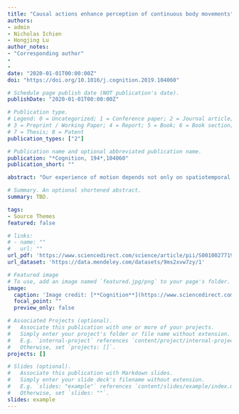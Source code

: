 ```yaml
---
title: "Causal actions enhance perception of continuous body movements"
authors:
- admin
- Nicholas Ichien
- Hongjing Lu
author_notes:
- "Corresponding author"
-
- 
date: "2020-01-01T00:00:00Z"
doi: "https://doi.org/10.1016/j.cognition.2019.104060"

# Schedule page publish date (NOT publication's date).
publishDate: "2020-01-01T00:00:00Z"

# Publication type.
# Legend: 0 = Uncategorized; 1 = Conference paper; 2 = Journal article;
# 3 = Preprint / Working Paper; 4 = Report; 5 = Book; 6 = Book section;
# 7 = Thesis; 8 = Patent
publication_types: ["2"]

# Publication name and optional abbreviated publication name.
publication: "*Cognition, 194*,104060"
publication_short: ""

abstract: "Our experience of motion depends not only on spatiotemporal features of stimuli, but also on our recognition of seemingly higher-level properties, as when we see an actor's body movements as goal-directed. Here, we examined how the perception of social causation in human actions guides the perceptual interpolation of motion in the observation of body movements. Natural human-object interactions were recorded for videos in which a person prepared to catch a ball thrown by another person. We manipulated the number of image frames between key postures to yield a short clip with different frame rates, and asked participants to judge whether the catcher's action showed smooth movements or sudden changes. In the causal condition, the catcher faced toward the ball and the thrower to preserve an intention-based causal relation between the ball's movement and the catcher's action in which the former causes the catcher's intention to act. In the non-causal condition, the catcher performed the same movements to raise their hands to catch a ball, except that they faced away from the ball, creating the impression of either a psychic reaction or coincidental non-goal-directed behavior, which makes movements of the ball appear to be an implausible cause of the catcher's intention to act. Across four experiments, we found that humans were more likely to judge the catcher's body movements to be continuous in the causal condition than in the non-causal condition. The effect was maintained as long as the intention-based causal relation was present, even when only part of the chain of causal events was observed. These findings indicate that intention-based cause-effect relations in human actions guide perceptual interpolation of body movements."

# Summary. An optional shortened abstract.
summary: TBD.

tags:
- Source Themes
featured: false

# links:
# - name: ""
#   url: ""
url_pdf: 'https://www.sciencedirect.com/science/article/pii/S0010027719302331'
url_dataset: 'https://data.mendeley.com/datasets/9ms2xvw7zy/1'

# Featured image
# To use, add an image named `featured.jpg/png` to your page's folder. 
image:
  caption: 'Image credit: [**Cognition**](https://www.sciencedirect.com/science/article/pii/S0010027719302331#ab0005)'
  focal_point: ""
  preview_only: false

# Associated Projects (optional).
#   Associate this publication with one or more of your projects.
#   Simply enter your project's folder or file name without extension.
#   E.g. `internal-project` references `content/project/internal-project/index.md`.
#   Otherwise, set `projects: []`.
projects: []

# Slides (optional).
#   Associate this publication with Markdown slides.
#   Simply enter your slide deck's filename without extension.
#   E.g. `slides: "example"` references `content/slides/example/index.md`.
#   Otherwise, set `slides: ""`.
slides: example
---
```


